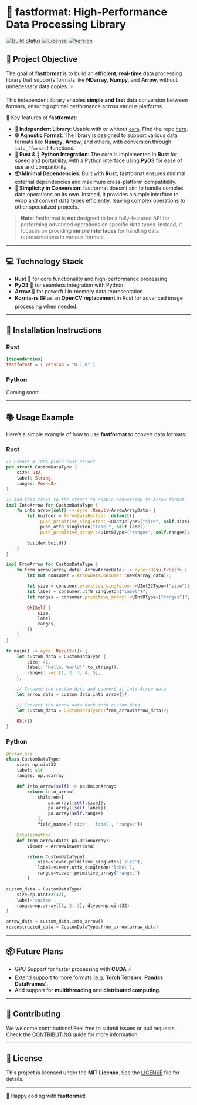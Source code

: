 # 🚀 **fastformat: High-Performance Data Processing Library**

[![Build Status](https://img.shields.io/github/workflow/status/dora-rs/fastformat/CI)](https://github.com/dora-rs/fastformat/actions)
[![License](https://img.shields.io/badge/License-MIT-blue.svg)](https://opensource.org/licenses/MIT)
[![Version](https://img.shields.io/github/v/tag/dora-rs/fastformat)](https://github.com/dora-rs/fastformat/tags)

## 🎯 **Project Objective**

The goal of **fastformat** is to build an **efficient**, **real-time** data processing library that supports formats like **NDarray**, **Numpy**, and **Arrow**, without unnecessary data copies. ⚡

This independent library enables **simple and fast** data conversion between formats, ensuring optimal performance across various platforms.

🌟 Key features of **fastformat**:
- **💼 Independent Library**: Usable with or without [`dora`](https://github.com/dora-rs). Find the repo [here](https://github.com/dora-rs/fastformat).
- **🌐 Agnostic Format**: The library is designed to support various data formats like **Numpy**, **Arrow**, and others, with conversion through `into_[format]` functions.
- **🦀 Rust & 🐍 Python Integration**: The core is implemented in **Rust** for speed and portability, with a Python interface using **PyO3** for ease of use and compatibility.
- **📦 Minimal Dependencies**: Built with **Rust**, fastformat ensures minimal external dependencies and maximum cross-platform compatibility.
- **🔄 Simplicity in Conversion**: fastformat doesn’t aim to handle complex data operations on its own. Instead, it provides a simple interface to wrap and convert data types efficiently, leaving complex operations to other specialized projects.

> **Note**: fastformat is **not** designed to be a fully-featured API for performing advanced operations on specific data types. Instead, it focuses on providing **simple interfaces** for handling data representations in various formats.

---

## 💻 **Technology Stack**

- **Rust** 🦀 for core functionality and high-performance processing.
- **PyO3** 🐍 for seamless integration with Python.
- **Arrow** 🏹 for powerful in-memory data representation.
- **Kornia-rs** 🖼️ as an **OpenCV replacement** in Rust for advanced image processing when needed.

---

## 🚧 **Installation Instructions**

### Rust

```Cargo.toml
[dependencies]
fastformat = { version = "0.1.0" }
```

### Python

Coming soon!

---

## 📚 **Usage Example**

Here’s a simple example of how to use **fastformat** to convert data formats:

### Rust

```rust
// Create a 100% plain rust struct
pub struct CustomDataType {
    size: u32,
    label: String,
    ranges: Vec<u8>,
}

// Add this trait to the struct to enable conversion to Arrow format
impl IntoArrow for CustomDataType {
    fn into_arrow(self) -> eyre::Result<ArrowArrayData> {
        let builder = ArrowDataBuilder::default()
            .push_primitive_singleton::<UInt32Type>("size", self.size)
            .push_utf8_singleton("label", self.label)
            .push_primitive_array::<UInt8Type>("ranges", self.ranges);

        builder.build()
    }
}

impl FromArrow for CustomDataType {
    fn from_arrow(array_data: ArrowArrayData) -> eyre::Result<Self> {
        let mut consumer = ArrowDataConsumer::new(array_data)?;

        let size = consumer.primitive_singleton::<UInt32Type>("size")?;
        let label = consumer.utf8_singleton("label")?;
        let ranges = consumer.primitive_array::<UInt8Type>("ranges")?;

        Ok(Self {
            size,
            label,
            ranges,
        })
    }
}

fn main() -> eyre::Result<()> {
    let custom_data = CustomDataType {
        size: 42,
        label: "Hello, World!".to_string(),
        ranges: vec![1, 2, 3, 4, 5],
    };

    // Consume the custom data and convert it into Arrow data
    let arrow_data = custom_data.into_arrow()?;

    // Convert the Arrow data back into custom data
    let custom_data = CustomDataType::from_arrow(arrow_data)?;

    Ok(())
}
```

### Python

```python
@dataclass
class CustomDataType:
    size: np.uint32
    label: str
    ranges: np.ndarray

    def into_arrow(self) -> pa.UnionArray:
        return into_arrow(
            children=[
                pa.array([self.size]),
                pa.array([self.label]),
                pa.array(self.ranges)
            ],
            field_names=['size', 'label', 'ranges'])

    @staticmethod
    def from_arrow(data: pa.UnionArray):
        viewer = ArrowViewer(data)

        return CustomDataType(
            size=viewer.primitive_singleton('size'),
            label=viewer.utf8_singleton('label'),
            ranges=viewer.primitive_array('ranges')
        )

custom_data = CustomDataType(
    size=np.uint32(42),
    label='custom',
    ranges=np.array([1, 2, 3], dtype=np.uint32)
)

arrow_data = custom_data.into_arrow()
reconstructed_data = CustomDataType.from_arrow(arrow_data)
```

---

## 📦 **Future Plans**

- GPU Support for faster processing with **CUDA** ⚡
- Extend support to more formats (e.g. **Torch Tensors**, **Pandas DataFrames**).
- Add support for **multithreading** and **distributed computing**.

---

## 🙌 **Contributing**

We welcome contributions! Feel free to submit issues or pull requests. Check the [CONTRIBUTING](./CONTRIBUTING.md) guide for more information.

---

## 📜 **License**

This project is licensed under the **MIT License**. See the [LICENSE](./LICENSE) file for details.

---

🚀 Happy coding with **fastformat**!
